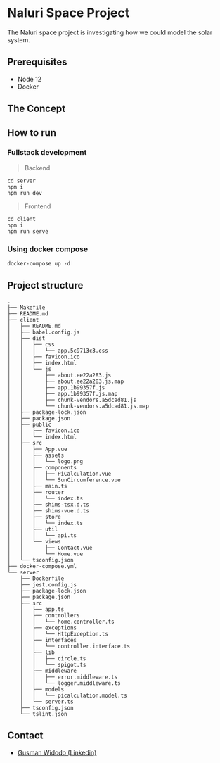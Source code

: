 # Naluri Space Project
The Naluri space project is investigating how we could model the solar system.

## Prerequisites
- Node 12
- Docker

## The Concept


## How to run

### Fullstack development
> Backend
```
cd server
npm i
npm run dev
```

> Frontend
```
cd client
npm i
npm run serve
```

### Using docker compose
```
docker-compose up -d
```

## Project structure
```
.
├── Makefile
├── README.md
├── client
│   ├── README.md
│   ├── babel.config.js
│   ├── dist
│   │   ├── css
│   │   │   └── app.5c9713c3.css
│   │   ├── favicon.ico
│   │   ├── index.html
│   │   └── js
│   │       ├── about.ee22a283.js
│   │       ├── about.ee22a283.js.map
│   │       ├── app.1b99357f.js
│   │       ├── app.1b99357f.js.map
│   │       ├── chunk-vendors.a5dcad81.js
│   │       └── chunk-vendors.a5dcad81.js.map
│   ├── package-lock.json
│   ├── package.json
│   ├── public
│   │   ├── favicon.ico
│   │   └── index.html
│   ├── src
│   │   ├── App.vue
│   │   ├── assets
│   │   │   └── logo.png
│   │   ├── components
│   │   │   ├── PiCalculation.vue
│   │   │   └── SunCircumference.vue
│   │   ├── main.ts
│   │   ├── router
│   │   │   └── index.ts
│   │   ├── shims-tsx.d.ts
│   │   ├── shims-vue.d.ts
│   │   ├── store
│   │   │   └── index.ts
│   │   ├── util
│   │   │   └── api.ts
│   │   └── views
│   │       ├── Contact.vue
│   │       └── Home.vue
│   └── tsconfig.json
├── docker-compose.yml
└── server
    ├── Dockerfile
    ├── jest.config.js
    ├── package-lock.json
    ├── package.json
    ├── src
    │   ├── app.ts
    │   ├── controllers
    │   │   └── home.controller.ts
    │   ├── exceptions
    │   │   └── HttpException.ts
    │   ├── interfaces
    │   │   └── controller.interface.ts
    │   ├── lib
    │   │   ├── circle.ts
    │   │   └── spigot.ts
    │   ├── middleware
    │   │   ├── error.middleware.ts
    │   │   └── logger.middleware.ts
    │   ├── models
    │   │   └── picalculation.model.ts
    │   └── server.ts
    ├── tsconfig.json
    └── tslint.json
```
## Contact
- [Gusman Widodo (Linkedin)](https://www.linkedin.com/in/gusmanwidodo/)
